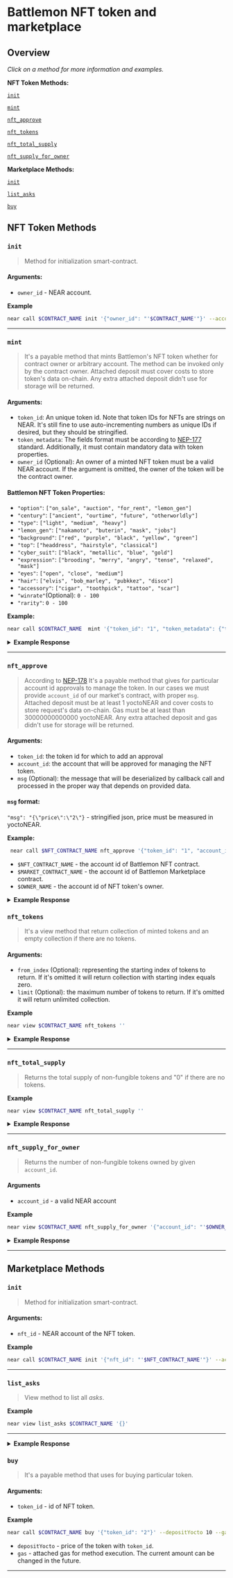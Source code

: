 # Battlemon NFT token and marketplace

## Overview

_Click on a method for more information and examples._

**NFT Token Methods:**

[`init`](#nft_init)

[`mint`](#mint)

[`nft_approve`](#nft_approve)

[`nft_tokens`](#nft_tokens)

[`nft_total_supply`](#nft_total_supply)

[`nft_supply_for_owner`](#nft_supply_for_owner)

**Marketplace Methods:**

[`init`](#marketplace_init)

[`list_asks`](#list_asks)

[`buy`](#buy)

## NFT Token Methods

### <a name="nft_init"></a>`init`

> Method for initialization smart-contract.

#### Arguments:

- `owner_id` - NEAR account.

**Example**

```bash
near call $CONTRACT_NAME init '{"owner_id": "'$CONTRACT_NAME'"}' --accountId $CONTRACT_NAME
```

---

### `mint`

> It's a payable method that mints Battlemon's NFT token whether for contract owner or arbitrary account.
> The method can be invoked only by the contract owner.
> Attached deposit must cover costs to store token's data on-chain.
> Any extra attached deposit didn't use for storage will be returned.

#### Arguments:

- `token_id`: An unique token id. Note that token IDs for NFTs are strings on NEAR. It's still fine to use
  auto-incrementing numbers as unique IDs if desired, but they should be stringified.
- `token_metadata`: The fields format must be according
  to [NEP-177](https://nomicon.io/Standards/NonFungibleToken/Metadata.html) standard. Additionally, it must contain
  mandatory data with token properties.
- `owner_id` (Optional): An owner of a minted NFT token must be a valid NEAR account. If the argument is omitted, the
  owner of the token will be the contract owner.

#### Battlemon NFT Token Properties:

- `"option"`: `["on_sale", "auction", "for_rent", "lemon_gen"]`
- `"century"`: `["ancient", "ourtime", "future", "otherworldly"]`
- `"type"`: `["light", "medium", "heavy"]`
- `"lemon_gen"`: `["nakamoto", "buterin", "mask", "jobs"]`
- `"background"`: `["red", "purple", "black", "yellow", "green"]`
- `"top"`: `["headdress", "hairstyle", "classical"]`
- `"cyber_suit"`: `["black", "metallic", "blue", "gold"]`
- `"expression"`: `["brooding", "merry", "angry", "tense", "relaxed", "mask"]`
- `"eyes"`: `["open", "close", "medium"]`
- `"hair"`: `["elvis", "bob_marley", "pubkkez", "disco"]`
- `"accessory"`: `["cigar", "toothpick", "tattoo", "scar"]`
- `"winrate"`(Optional): `0 - 100`
- `"rarity"`: `0 - 100`

**Example:**

```bash
near call $CONTRACT_NAME  mint '{"token_id": "1", "token_metadata": {"title": "Title for token 1", "description": "some description for battlemon nft token", "media": "blabla", "properties": {"option": "on_sale", "century": "our_time", "type": "light", "lemon_gen": "nakamoto", "background": "red", "top": "headdress", "cyber_suit": "metallic", "expression": "brooding", "eyes": "open", "hair": "bob_marley", "accessory": "cigar", "winrate": 14, "rarity": 12}}}' --accountId $CONTRACT_NAME --amount 0.1
```

<details>
<summary> <strong>Example Response</strong> </summary>
<p>

```
{
  token_id: '2',
  owner_id: 'dev-1636434873070-41725363371137',
  metadata: {
    title: 'Title for token 1',
    description: 'some description for batllemon nft token',
    media: 'blabla',
    media_hash: null,
    copies: null,
    issued_at: null,
    expires_at: null,
    starts_at: null,
    updated_at: null,
    extra: null,
    reference: null,
    reference_hash: null
  },
  properties: {
    option: 'on_sale',
    century: 'our_time',
    type: 'light',
    lemon_gen: 'nakamoto',
    background: 'red',
    top: 'headdress',
    cyber_suit: 'metallic',
    expression: 'brooding',
    eyes: 'open',
    hair: 'bob_marley',
    accessory: 'cigar',
    winrate: 14,
    rarity: 12
  },
  approved_account_ids: {}
}
```

</p>
</details>

---

### `nft_approve`

> According to [NEP-178](https://nomicon.io/Standards/NonFungibleToken/ApprovalManagement.html)
> It's a payable method that gives for particular account id approvals to manage the token.
> In our cases we must provide `account_id` of our market's contract, with proper `msg`.
> Attached deposit must be at least 1 yoctoNEAR and cover costs to store request's data on-chain.
> Gas must be at least than 30000000000000 yoctoNEAR.
> Any extra attached deposit and gas didn't use for storage will be returned.

#### Arguments:

- `token_id`: the token id for which to add an approval
- `account_id`: the account that will be approved for managing the NFT token.
- `msg` (Optional): the message that will be deserialized by callback call and processed in the proper way that depends
  on provided data.

#### `msg` format:

`"msg": "{\"price\":\"2\"}` - stringified json, price must be measured in yoctoNEAR.

**Example:**

```bash
 near call $NFT_CONTRACT_NAME nft_approve '{"token_id": "1", "account_id": "'$MARKET_CONTRACT_NAME'", "msg": "{\"price\":\"2\"}"}' --accountId $OWNER_NAME --depositYocto 440000000000000000000 --gas 30000000000000
```

- `$NFT_CONTRACT_NAME` - the account id of Battlemon NFT contract.
- `$MARKET_CONTRACT_NAME` - the account id of Battlemon Marketplace contract.
- `$OWNER_NAME` - the account id of NFT token's owner.

<details>
<summary> <strong>Example Response</strong> </summary>
<p>

```json
{
  "status": true,
  "message": "token 1 with price 2 was added to market"
}
```

</p>
</details>

### `nft_tokens`

> It's a view method that return collection of minted tokens and an empty collection if there are no tokens.

#### Arguments:

- `from_index` (Optional): representing the starting index of tokens to return. If it's omitted it will return
  collection with starting index equals zero.
- `limit` (Optional): the maximum number of tokens to return. If it's omitted it will return unlimited collection.

**Example**

```bash
near view $CONTRACT_NAME nft_tokens ''
```

<details>
<summary> <strong>Example Response</strong> </summary>
<p>

```
[
  {
    token_id: '1',
    owner_id: 'dev-1636550205831-72164784084299',
    metadata: {
      title: 'Title for token 1',
      description: 'some description for battlemon nft token',
      media: 'blabla',
      media_hash: null,
      copies: null,
      issued_at: null,
      expires_at: null,
      starts_at: null,
      updated_at: null,
      extra: null,
      reference: null,
      reference_hash: null
    },
    properties: {
      option: 'on_sale',
      century: 'our_time',
      type: 'light',
      lemon_gen: 'nakamoto',
      background: 'red',
      top: 'headdress',
      cyber_suit: 'metallic',
      expression: 'brooding',
      eyes: 'open',
      hair: 'bob_marley',
      accessory: 'cigar',
      winrate: 14,
      rarity: 12
    },
    approved_account_ids: {}
  },
  {
    token_id: '10',
    owner_id: 'dev-1636550205831-72164784084299',
    metadata: {
      title: 'Title for token 10',
      description: 'some description for battlemon nft token',
      media: 'blabla',
      media_hash: null,
      copies: null,
      issued_at: null,
      expires_at: null,
      starts_at: null,
      updated_at: null,
      extra: null,
      reference: null,
      reference_hash: null
    },
    properties: {
      option: 'on_sale',
      century: 'our_time',
      type: 'light',
      lemon_gen: 'nakamoto',
      background: 'red',
      top: 'headdress',
      cyber_suit: 'metallic',
      expression: 'brooding',
      eyes: 'open',
      hair: 'bob_marley',
      accessory: 'cigar',
      winrate: 14,
      rarity: 12
    },
    approved_account_ids: {}
  },
  {
    token_id: '2',
    owner_id: 'dev-1636550205831-72164784084299',
    metadata: {
      title: 'Title for token 2',
      description: 'some description for battlemon nft token',
      media: 'blabla',
      media_hash: null,
      copies: null,
      issued_at: null,
      expires_at: null,
      starts_at: null,
      updated_at: null,
      extra: null,
      reference: null,
      reference_hash: null
    },
    properties: {
      option: 'on_sale',
      century: 'our_time',
      type: 'light',
      lemon_gen: 'nakamoto',
      background: 'red',
      top: 'headdress',
      cyber_suit: 'metallic',
      expression: 'brooding',
      eyes: 'open',
      hair: 'bob_marley',
      accessory: 'cigar',
      winrate: 14,
      rarity: 12
    },
    approved_account_ids: {}
  },
  {
    token_id: '3',
    owner_id: 'dev-1636550205831-72164784084299',
    metadata: {
      title: 'Title for token 3',
      description: 'some description for battlemon nft token',
      media: 'blabla',
      media_hash: null,
      copies: null,
      issued_at: null,
      expires_at: null,
      starts_at: null,
      updated_at: null,
      extra: null,
      reference: null,
      reference_hash: null
    },
    properties: {
      option: 'on_sale',
      century: 'our_time',
      type: 'light',
      lemon_gen: 'nakamoto',
      background: 'red',
      top: 'headdress',
      cyber_suit: 'metallic',
      expression: 'brooding',
      eyes: 'open',
      hair: 'bob_marley',
      accessory: 'cigar',
      winrate: 14,
      rarity: 12
    },
    approved_account_ids: {}
  }
]
```

</p>
</details>

---

### `nft_total_supply`

> Returns the total supply of non-fungible tokens and "0" if there are no tokens.

**Example**

```bash
near view $CONTRACT_NAME nft_total_supply ''
```

<details>
<summary> <strong>Example Response</strong> </summary>
<p>

```
'10'
```

</p>
</details>

---

### `nft_supply_for_owner`

> Returns the number of non-fungible tokens owned by given `account_id`.

#### Arguments
- `account_id` - a valid NEAR account

**Example**

```bash
near view $CONTRACT_NAME nft_supply_for_owner '{"account_id": "'$OWNER_NAME'"}'
```

<details>
<summary> <strong>Example Response</strong> </summary>
<p>

```
'7'
```

</p>
</details>

---

## Marketplace Methods

### <a name="marketplace_init"></a> `init`

> Method for initialization smart-contract.

#### Arguments:

- `nft_id` - NEAR account of the NFT token.

**Example**

```bash
near call $CONTRACT_NAME init '{"nft_id": "'$NFT_CONTRACT_NAME'"}' --accountId $CONTRACT_NAME
```

---

### `list_asks`

> View method to list all _asks_.

**Example**

```bash
near view list_asks $CONTRACT_NAME '{}'
```

---
<details>
<summary> <strong>Example Response</strong> </summary>
<p>

```json lines
[
  {
    owner_id: 'nft.dev-1636529128471-59911444209733',
    token_id: '1',
    approval_id: 3,
    price: '2'
  },
  {
    owner_id: 'nft.dev-1636529128471-59911444209733',
    token_id: '2',
    approval_id: 1,
    price: '10'
  }
]
```

</p>
</details>

### `buy`

> It's a payable method that uses for buying particular token.

#### Arguments:

- `token_id` - id of NFT token.

**Example**

```bash
near call $CONTRACT_NAME buy '{"token_id": "2"}' --depositYocto 10 --gas 40000000000000 --accountId $NEW_OWNER_ID
```

- `depositYocto` - price of the token with `token_id`.
- `gas` - attached gas for method execution. The current amount can be changed in the future.

---